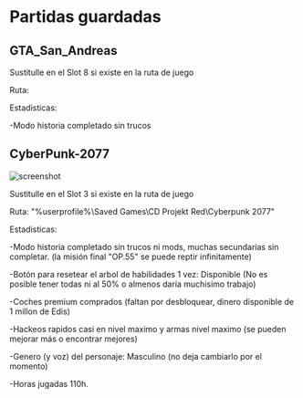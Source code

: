 # Partidas guardadas


GTA_San_Andreas
-----------------
Sustitulle en el Slot 8 si existe en la ruta de juego

Ruta: 

Estadisticas:

-Modo historia completado sin trucos





CyberPunk-2077
-----------------
![screenshot](https://github.com/user-attachments/assets/5c17d445-c947-4c0b-aab0-7095fa60564c)


Sustitulle en el Slot 3 si existe en la ruta de juego

Ruta: "%userprofile%\Saved Games\CD Projekt Red\Cyberpunk 2077"

Estadisticas:

-Modo historia completado sin trucos ni mods, muchas secundarias sin completar. (la misión final "OP.55" se puede reptir infinitamente)

-Botón para resetear el arbol de habilidades 1 vez: Disponible (No es posible tener todas ni al 50% o almenos daría muchisimo trabajo)

-Coches premium comprados (faltan por desbloquear, dinero disponible de 1 millon de Edis) 

-Hackeos rapidos casi en nivel maximo y armas nivel maximo (se pueden mejorar más o encontrar mejores)

-Genero (y voz) del personaje: Masculino (no deja cambiarlo por el momento)

-Horas jugadas 110h. 




